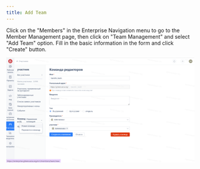 ```yaml
---
title: Add Team
---
```


Click on the "Members" in the Enterprise Navigation menu to go to the Member Management page, then click on "Team Management" and select "Add Team" option. Fill in the basic information in the form and click "Create" button.

![Image Description](assets/image417.png)